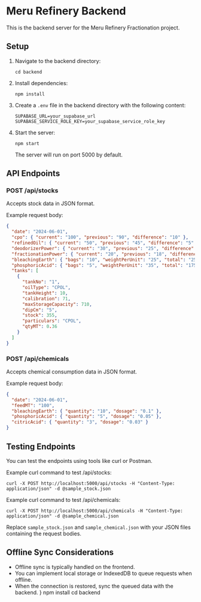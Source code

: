 # Meru Refinery Backend

This is the backend server for the Meru Refinery Fractionation project.

## Setup

1. Navigate to the backend directory:
   ```
   cd backend
   ```

2. Install dependencies:
   ```
   npm install
   ```

3. Create a `.env` file in the backend directory with the following content:
   ```
   SUPABASE_URL=your_supabase_url
   SUPABASE_SERVICE_ROLE_KEY=your_supabase_service_role_key
   ```

4. Start the server:
   ```
   npm start
   ```

   The server will run on port 5000 by default.

## API Endpoints

### POST /api/stocks

Accepts stock data in JSON format.

Example request body:
```json
{
  "date": "2024-06-01",
  "cpo": { "current": "100", "previous": "90", "difference": "10" },
  "refinedOil": { "current": "50", "previous": "45", "difference": "5" },
  "deodorizerPower": { "current": "30", "previous": "25", "difference": "5" },
  "fractionationPower": { "current": "20", "previous": "18", "difference": "2" },
  "bleachingEarth": { "bags": "10", "weightPerUnit": "25", "total": "250" },
  "phosphoricAcid": { "bags": "5", "weightPerUnit": "35", "total": "175" },
  "tanks": [
    {
      "tankNo": "1",
      "oilType": "CPOL",
      "tankHeight": 10,
      "calibration": 71,
      "maxStorageCapacity": 710,
      "dipCm": "5",
      "stock": 355,
      "particulars": "CPOL",
      "qtyMT": 0.36
    }
  ]
}
```

### POST /api/chemicals

Accepts chemical consumption data in JSON format.

Example request body:
```json
{
  "date": "2024-06-01",
  "feedMT": "100",
  "bleachingEarth": { "quantity": "10", "dosage": "0.1" },
  "phosphoricAcid": { "quantity": "5", "dosage": "0.05" },
  "citricAcid": { "quantity": "3", "dosage": "0.03" }
}
```

## Testing Endpoints

You can test the endpoints using tools like curl or Postman.

Example curl command to test /api/stocks:
```
curl -X POST http://localhost:5000/api/stocks -H "Content-Type: application/json" -d @sample_stock.json
```

Example curl command to test /api/chemicals:
```
curl -X POST http://localhost:5000/api/chemicals -H "Content-Type: application/json" -d @sample_chemical.json
```

Replace `sample_stock.json` and `sample_chemical.json` with your JSON files containing the request bodies.

## Offline Sync Considerations

- Offline sync is typically handled on the frontend.
- You can implement local storage or IndexedDB to queue requests when offline.
- When the connection is restored, sync the queued data with the backend.
}
   npm install
   cd backend
